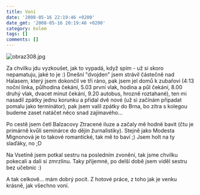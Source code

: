 ```yaml
---
title: Voní
date: '2008-05-16 22:19:46 +0200'
date_gmt: '2008-05-16 20:19:46 +0200'
category: kolem
tags: []
comments: []
---
```

<p><img src='/assets/migrated/wp-uploads/2008/05/obraz308.jpg' alt='obraz308.jpg' /></p>
<p>Za chvilku jdu vyzkoušet, jak to vypadá, když spím - už si skoro nepamatuju, jaké to je :) Dnešní "dvojden" jsem strávil částečně nad Halasem, který jsem dokončil ve tři ráno, pak jsem jel domů k zubařovi (4:13 noční linka, půlhodina čekání, 5.03 první vlak, hodina a půl čekání, 8.00 druhý vlak, dvacet minut čekání, 9.20 autobus, hrozně roztahané), ten mi nasadil zpátky jednu korunku a přidal dvě nové (už si začínám připadat pomalu jako terminátor), pak jsem valil zpátky do Brna, bo zítra s kolegou budeme zaset natáčet něco snad zajímavého... </p>
<p>Po cestě jsem četl Balzacovy Ztracené iluze a začaly mě hodně bavit (čtu je primárně kvůli seminárce do dějin žurnalistiky). Stejně jako Modesta Mignonová je to takové romantické, tak mě to baví ;) Jsem holt na ty slaďáky, no ;D</p>
<p>Na Vsetíně jsem potkal sestru na posledním zvonění, tak jsme chvilku pokecali a dali si zmrzlinu. Taky příjemné, po delší době jsem viděl sestru bez učebnic :)</p>
<p>A tak celkově... mám dobrý pocit. Z hotové práce, z toho jak je venku krásně, jak všechno voní.</p>
